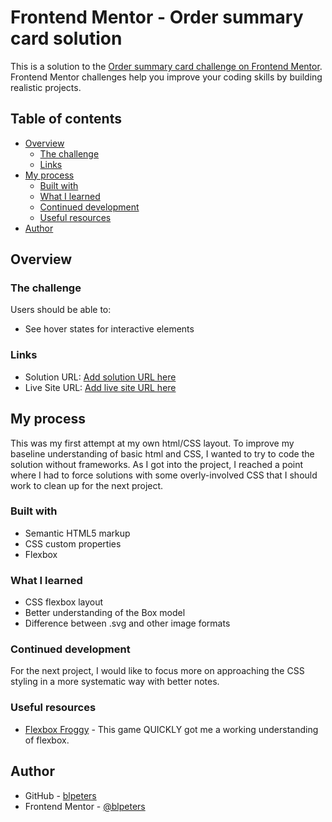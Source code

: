 # Frontend Mentor - Order summary card solution

This is a solution to the [Order summary card challenge on Frontend Mentor](https://www.frontendmentor.io/challenges/order-summary-component-QlPmajDUj). Frontend Mentor challenges help you improve your coding skills by building realistic projects. 

## Table of contents

- [Overview](#overview)
  - [The challenge](#the-challenge)
  - [Links](#links)
- [My process](#my-process)
  - [Built with](#built-with)
  - [What I learned](#what-i-learned)
  - [Continued development](#continued-development)
  - [Useful resources](#useful-resources)
- [Author](#author)

## Overview

### The challenge

Users should be able to:

- See hover states for interactive elements

### Links

- Solution URL: [Add solution URL here](https://your-solution-url.com)
- Live Site URL: [Add live site URL here](https://your-live-site-url.com)

## My process

This was my first attempt at my own html/CSS layout. To improve my baseline understanding of basic html and CSS, I wanted to try to code the solution without frameworks. As I got into the project, I reached a point where I had to force solutions with some overly-involved CSS that I should work to clean up for the next project.

### Built with

- Semantic HTML5 markup
- CSS custom properties
- Flexbox

### What I learned

- CSS flexbox layout
- Better understanding of the Box model
- Difference between .svg and other image formats

### Continued development

For the next project, I would like to focus more on approaching the CSS styling in a more systematic way with better notes.


### Useful resources

- [Flexbox Froggy](https://codepip.com/games/flexbox-froggy/) - This game QUICKLY got me a working understanding of flexbox.

## Author

- GitHub - [blpeters](https://github.com/blpeters)
- Frontend Mentor - [@blpeters](https://www.frontendmentor.io/profile/blpeters)